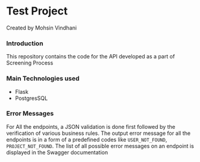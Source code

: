 # Test Project

Created by Mohsin Vindhani

### Introduction

This repository contains the code for the API developed as a part of Screening Process

### Main Technologies used

* Flask
* PostgresSQL


### Error Messages

For All the endpoints, a JSON validation is done first followed by the verification of various business rules. 
The output error message for all the endpoints is in a form of a predefined 
codes like `USER_NOT_FOUND`, `PROJECT_NOT_FOUND`. The list of all possible error messages on 
an endpoint is displayed in the Swagger documentation